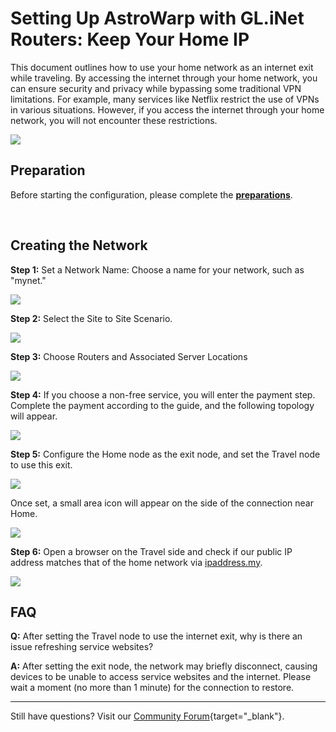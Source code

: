 # Setting Up AstroWarp with GL.iNet Routers: Keep Your Home IP

This document outlines how to use your home network as an internet exit while traveling. By accessing the internet through your home network, you can ensure security and privacy while bypassing some traditional VPN limitations. For example, many services like Netflix restrict the use of VPNs in various situations. However, if you access the internet through your home network, you will not encounter these restrictions.

![](https://static.gl-inet.com/docs/astrowarp/tutorials/keep_ip_home/scenario_keep_ip_home_topology.jpg)

## **Preparation**
Before starting the configuration, please complete the [**preparations**](preparation_work.md).

</br>

## **Creating the Network**

**Step 1:** Set a Network Name: Choose a name for your network, such as "mynet."

![](https://static.gl-inet.com/docs/astrowarp/tutorials/keep_ip_home/astrowarp_give_name_for_network.png)

**Step 2:** Select the Site to Site Scenario.

![](https://static.gl-inet.com/docs/astrowarp/tutorials/keep_ip_home/select_s2s_scenario.png)

**Step 3:** Choose Routers and Associated Server Locations

![](https://static.gl-inet.com/docs/astrowarp/tutorials/keep_ip_home/astrowarp_select_routers.png)

**Step 4:** If you choose a non-free service, you will enter the payment step. Complete the payment according to the guide, and the following topology will appear.

![](https://static.gl-inet.com/docs/astrowarp/tutorials/keep_ip_home/astrowarp_s2s_inited_topology.png)

**Step 5:** Configure the Home node as the exit node, and set the Travel node to use this exit.

![](https://static.gl-inet.com/docs/astrowarp/tutorials/keep_ip_home/astrowarp_set_exit_node.png)

Once set, a small area icon will appear on the side of the connection near Home.

![](https://static.gl-inet.com/docs/astrowarp/tutorials/keep_ip_home/astrowarp_force_exit_node_icon.png)

**Step 6:** Open a browser on the Travel side and check if our public IP address matches that of the home network via [ipaddress.my](https://www.ipaddress.my/).

![](https://static.gl-inet.com/docs/astrowarp/tutorials/keep_ip_home/astrowarp_check_ip_address.png)

## **FAQ** 

**Q:** After setting the Travel node to use the internet exit, why is there an issue refreshing service websites?

**A:** After setting the exit node, the network may briefly disconnect, causing devices to be unable to access service websites and the internet. Please wait a moment (no more than 1 minute) for the connection to restore.

---

Still have questions? Visit our [Community Forum](https://forum.gl-inet.com){target="_blank"}.
